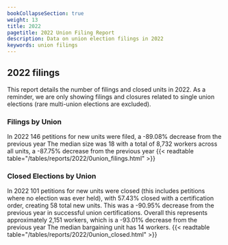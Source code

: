 ```yaml
---
bookCollapseSection: true
weight: 13
title: 2022
pagetitle: 2022 Union Filing Report
description: Data on union election filings in 2022
keywords: union filings
---
```


## 2022 filings

This report details the number of filings and closed units in 2022. As a reminder, we are only showing filings and closures related to single union elections (rare multi-union elections are excluded).

### Filings by Union
In 2022 146 petitions for new units were filed, a -89.08% decrease from the previous year The median size was 18 with a total of 8,732 workers across all units, a -87.75% decrease from the previous year
{{< readtable table="/tables/reports/2022/0union_filings.html" >}}

### Closed Elections by Union
In 2022 101 petitions for new units were closed (this includes petitions where no election was ever held), with 57.43% closed with a certification order, creating 58 total new units. This was a -90.95% decrease from the previous year in successful union certifications. Overall this represents approximately 2,151 workers, which is a -93.01% decrease from the previous year The median bargaining unit has 14 workers.
{{< readtable table="/tables/reports/2022/0union_closed.html" >}}
